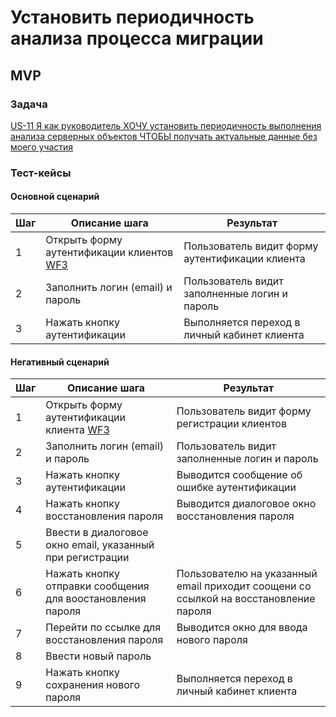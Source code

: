 # Установить периодичность анализа процесса миграции

## MVP

### Задача

[US-11 Я как руководитель ХОЧУ установить периодичность выполнения анализа серверных объектов ЧТОБЫ получать актуальные данные без моего участия](../requirements.md#us11)

### Тест-кейсы

####  Основной сценарий

| Шаг | Описание шага                                               | Результат                                       |
|-----|-------------------------------------------------------------|-------------------------------------------------|
| 1   | Открыть форму аутентификации клиентов [WF3](../uiux.md#wf3) | Пользователь видит форму аутентификации клиента |
| 2   | Заполнить логин (email) и пароль                            | Пользователь видит заполненные логин и пароль   |
| 3   | Нажать кнопку аутентификации                                | Выполняется переход в личный кабинет клиента    |

#### Негативный сценарий

| Шаг | Описание шага                                              | Результат                                                                            |
|-----|------------------------------------------------------------|--------------------------------------------------------------------------------------|
| 1   | Открыть форму аутентификации клиента [WF3](../uiux.md#wf3) | Пользователь видит форму регистрации клиентов                                        |
| 2   | Заполнить логин (email) и пароль                           | Пользователь видит заполненные логин и пароль                                        |
| 3   | Нажать кнопку аутентификации                               | Выводится сообщение об ошибке аутентификации                                         |
| 4   | Нажать кнопку восстановления пароля                        | Выводится диалоговое окно восстановления пароля                                      |
| 5   | Ввести в диалоговое окно email, указанный при регистрации  |                                                                                      |
| 6   | Нажать кнопку отправки сообщения для воостановления пароля | Пользователю на указанный email приходит соощени со ссылкой на восстановление пароля |
| 7   | Перейти по ссылке для восстановления пароля                | Выводится окно для ввода нового пароля                                               |
| 8   | Ввести новый пароль                                        |                                                                                      |
| 9   | Нажать кнопку сохранения нового пароля                     | Выполняется переход в личный кабинет клиента                                         |